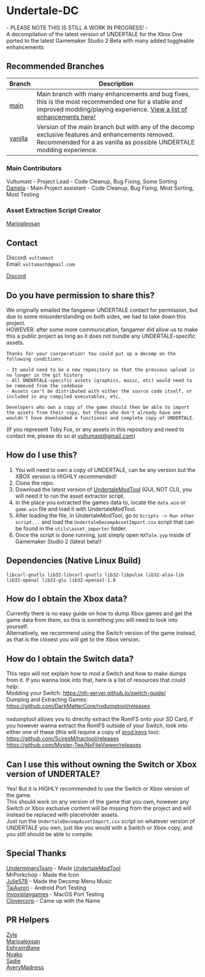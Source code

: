 # Undertale-DC
\- PLEASE NOTE THIS IS STILL A WORK IN PROGRESS! -<br>
A decompilation of the latest version of UNDERTALE for the Xbox One ported to the latest Gamemaker Studio 2 Beta with many added toggleable enhancements<br>

## Recommended Branches
Branch | Description
--------|--------
[main](https://github.com/danielah05/UndertaleDecomp/tree/main) | Main branch with many enhancements and bug fixes, this is the most recommended one for a stable and improved modding/playing experience. [View a list of enhancements here!](https://github.com/danielah05/UndertaleDecomp/blob/main/ENHANCEMENTS.md)
[vanilla](https://github.com/danielah05/UndertaleDecomp/tree/vanilla) | Version of the main branch but with any of the decomp exclusive features and enhancements removed. Recommended for a as vanilla as possible UNDERTALE modding experience.

### Main Contributors
Vultumast - Project Lead - Code Cleanup, Bug Fixing, Some Sorting<br>
[Daniela](https://bsky.app/profile/daniela.lol) - Main Project assistant - Code Cleanup, Bug Fixing, Most Sorting, Most Testing

### Asset Extraction Script Creator
[Marioalexsan](https://github.com/Marioalexsan)

## Contact
Discord: ``vultumast``<br>
Email: ``vultumast@gmail.com``<br>

[Discord](https://discord.gg/sfQmY89m9n)<br>
## Do you have permission to share this?
We originally emailed the fangamer UNDERTALE contact for permission, but due to some misunderstanding on both sides, we had to take down this project.<br>
HOWEVER: after some more communication, fangamer did allow us to make this a public project as long as it does not bundle any UNDERTALE-specific assets.
```
Thanks for your coorperation! You could put up a decomp on the following conditions:

- It would need to be a new repository so that the previous upload is no longer in the git history
- All UNDERTALE-specific assets (graphics, music, etc) would need to be removed from the codebase
- Assets can't be distributed with either the source code itself, or included in any compiled executables, etc.

Developers who own a copy of the game should then be able to import the assets from their copy, but those who don't already have one wouldn't have downloaded a functional and complete copy of UNDERTALE.
```
(If you represent Toby Fox, or any assets in this repository and need to contact me, please do so at vultumast@gmail.com)

## How do I use this?
1. You will need to own a copy of UNDERTALE, can be any version but the XBOX version is HIGHLY recommended!<br>
2. Clone the repo.
3. Download the latest version of [UndertaleModTool](https://github.com/UnderminersTeam/UndertaleModTool) (GUI, NOT CLI), you will need it to run the asset extractor script.<br>
4. In the place you extracted the games data to, locate the ``data.win`` or ``game.win`` file and load it with UndertaleModTool.<br>
5. After loading the file, in UndertaleModTool, go to ``Scripts -> Run other script...`` and load the ``UndertaleDecompAssetImport.csx`` script that can be found in the ``utils\asset_importer`` folder.<br>
6. Once the script is done running, just simply open ``NXTale.yyp`` inside of Gamemaker Studio 2 (latest beta!)

## Dependencies (Native Linux Build)
```libcurl-gnutls lib32-libcurl-gnutls lib32-libpulse lib32-alsa-lib lib32-openal lib32-glu lib32-openssl-1.0```

## How do I obtain the Xbox data?
Currently there is no easy guide on how to dump Xbox games and get the game data from them, so this is something you will need to look into yourself.<br>
Alternatively, we recommend using the Switch version of the game instead, as that is the closest you will get to the Xbox version.

## How do I obtain the Switch data?
This repo will not explain how to mod a Switch and how to make dumps from it. If you wanna look into that, here is a list of resources that could help:<br>
Modding your Switch: https://nh-server.github.io/switch-guide/<br>
Dumping and Extracting Games: https://github.com/DarkMatterCore/nxdumptool/releases<br>
<br>
nxdumptool allows you to directly extract the RomFS onto your SD Card, if you however wanna extract the RomFS outside of your Switch, look into either one of these (this will require a copy of [prod.keys](https://github.com/Ryujinx/Ryujinx/wiki/Keys) too):<br>
https://github.com/SciresM/hactool/releases<br>
https://github.com/Myster-Tee/NxFileViewer/releases

## Can I use this without owning the Switch or Xbox version of UNDERTALE?
Yes! But it is HIGHLY recommended to use the Switch or Xbox version of the game.<br>
This should work on any version of the game that you own, however any Switch or Xbox exclusive content will be missing from the project and will instead be replaced with placeholder assets.<br>
Just run the ``UndertaleDecompAssetImport.csx`` script on whatever version of UNDERTALE you own, just like you would with a Switch or Xbox copy, and you still should be able to compile.

## Special Thanks
[UnderminersTeam](https://github.com/UnderminersTeam) - Made [UndertaleModTool](https://github.com/UnderminersTeam/UndertaleModTool)<br>
MrPorkchop - Made the Icon<br>
[Julie578](https://twitter.com/chromadeline) - Made the Decomp Menu Music<br>
[TaiAurori](https://devkats.club) - Android Port Testing<br>
[Invoxiplaygames](https://ipg.pw/) - MacOS Port Testing<br>
[Clovercorp](https://twitter.com/silverparasoul) - Came up with the Name 

## PR Helpers
[Zyle](https://zyle.dev/)<br>
[Marioalexsan](https://github.com/Marioalexsan)<br>
[EphraimBane](https://github.com/EphraimBane)<br>
[Nyako](https://github.com/NyakoFox)<br>
[Sadie](https://github.com/zulc22)<br>
[AveryMadness](https://github.com/AveryMadness)
